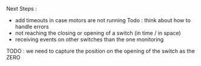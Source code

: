 Next Steps :
* add timeouts in case motors are not running
Todo : think about how to handle errors
* not reaching the closing or opening of a switch (in time / in space)
* receiving events on other switches than the one monitoring


TODO : we need to capture the position on the opening of the switch as the ZERO


